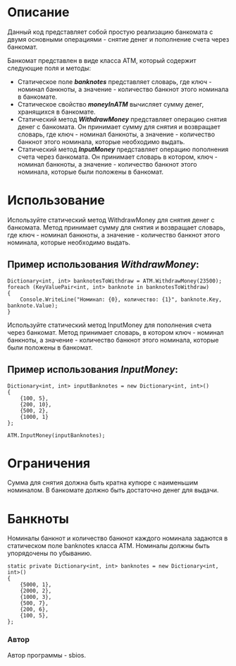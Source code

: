 # Описание #
Данный код представляет собой простую реализацию банкомата с двумя основными операциями - снятие денег и пополнение счета через банкомат.

Банкомат представлен в виде класса ATM, который содержит следующие поля и методы:

+ Статическое поле ***banknotes*** представляет словарь, где ключ - номинал банкноты, а значение - количество банкнот этого номинала в банкомате.
+ Статическое свойство ***moneyInATM*** вычисляет сумму денег, хранящихся в банкомате.
+ Статический метод ***WithdrawMoney*** представляет операцию снятия денег с банкомата. Он принимает сумму для снятия и возвращает словарь, где ключ - номинал банкноты, а значение - количество банкнот этого номинала, которые необходимо выдать.
+ Статический метод ***InputMoney*** представляет операцию пополнения счета через банкомата. Он принимает словарь в котором, ключ - номинал банкноты, а значение - количество банкнот этого номинала, которые были положены в банкомат.

# Использование #
Используйте статический метод WithdrawMoney для снятия денег с банкомата. Метод принимает сумму для снятия и возвращает словарь, где ключ - номинал банкноты, а значение - количество банкнот этого номинала, которые необходимо выдать.

## Пример использования *WithdrawMoney*: ##

```
Dictionary<int, int> banknotesToWithdraw = ATM.WithdrawMoney(23500);
foreach (KeyValuePair<int, int> banknote in banknotesToWithdraw)
{
    Console.WriteLine("Номинал: {0}, количество: {1}", banknote.Key, banknote.Value);
}
```

Используйте статический метод InputMoney для пополнения счета через банкомат. Метод принимает словарь, в котором ключ - номинал банкноты, а значение - количество банкнот этого номинала, которые были положены в банкомат.
## Пример использования *InputMoney*: ##
```
Dictionary<int, int> inputBanknotes = new Dictionary<int, int>()
{
    {100, 5},
    {200, 10},
    {500, 2},
    {1000, 1}
};

ATM.InputMoney(inputBanknotes);
```
# Ограничения #
Сумма для снятия должна быть кратна купюре с наименьшим номиналом.
В банкомате должно быть достаточно денег для выдачи.

# Банкноты #
Номиналы банкнот и количество банкнот каждого номинала задаются в статическом поле banknotes класса ATM. Номиналы должны быть упорядочены по убыванию.


```
static private Dictionary<int, int> banknotes = new Dictionary<int, int>()
{
    {5000, 1},
    {2000, 2},
    {1000, 3},
    {500, 7},
    {200, 6},
    {100, 5},
};
```
### Автор ###
Автор программы - sbios.
